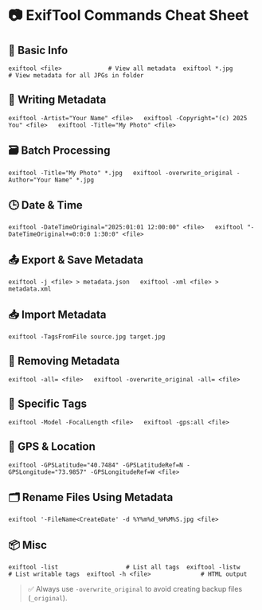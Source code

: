 # 📷 ExifTool Commands Cheat Sheet

## 📄 Basic Info

`exiftool <file>             # View all metadata  exiftool *.jpg              # View metadata for all JPGs in folder`  

## 📝 Writing Metadata

`exiftool -Artist="Your Name" <file>   exiftool -Copyright="(c) 2025 You" <file>   exiftool -Title="My Photo" <file>`  

## 🗃️ Batch Processing

`exiftool -Title="My Photo" *.jpg   exiftool -overwrite_original -Author="Your Name" *.jpg`  

## 🕒 Date & Time

`exiftool -DateTimeOriginal="2025:01:01 12:00:00" <file>   exiftool "-DateTimeOriginal+=0:0:0 1:30:0" <file>`  

## 📤 Export & Save Metadata

`exiftool -j <file> > metadata.json   exiftool -xml <file> > metadata.xml`  

## 📥 Import Metadata

`exiftool -TagsFromFile source.jpg target.jpg`  

## 🧹 Removing Metadata

`exiftool -all= <file>   exiftool -overwrite_original -all= <file>`  

## 🎯 Specific Tags

`exiftool -Model -FocalLength <file>   exiftool -gps:all <file>`  

## 🧭 GPS & Location

`exiftool -GPSLatitude="40.7484" -GPSLatitudeRef=N -GPSLongitude="73.9857" -GPSLongitudeRef=W <file>`  

## 🗂 Rename Files Using Metadata

`exiftool '-FileName<CreateDate' -d %Y%m%d_%H%M%S.jpg <file>`  

## 📦 Misc

`exiftool -list                   # List all tags  exiftool -listw                 # List writable tags  exiftool -h <file>              # HTML output`  

> ✅ Always use `-overwrite_original` to avoid creating backup files (`_original`).